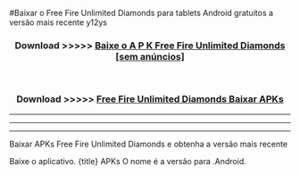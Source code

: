#Baixar o Free Fire Unlimited Diamonds   para tablets Android gratuitos a versão mais recente y12ys


<div align="center">
<h3>Download >>>>> <a href="https://pt-web.web.app/?pt= Free Fire Unlimited Diamonds ">Baixe o A P K Free Fire Unlimited Diamonds  [sem anúncios]</a></h3><br>

<h3>Download >>>>> <a href="https://pt-web.web.app/?pt= Free Fire Unlimited Diamonds ">Free Fire Unlimited Diamonds  Baixar APKs</a></h3>
</div>

----------------------------------------------------------

----------------------------------------------------------

----------------------------------------------------------

Baixar APKs Free Fire Unlimited Diamonds  e obtenha a versão mais recente

Baixe o aplicativo. {title} APKs O nome é a versão para .Android.


